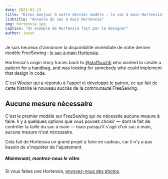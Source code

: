 ```yaml
---
date: 2021-02-13
title: "Dites bonjour à notre dernier modèle : le sac à main Hortensia"
linktitle: "Annonce du sac à main Hortensia"
img: hortensia.jpg
caption: "Un exemple de Hortensia fait par le designer"
author: joost
---
```


Je suis heureux d'annoncer la disponibilité immédiate de notre dernier modèle FreeSewing : [le sac à main Hortensia](/designs/hortensia/).

Hortensia's origin story traces back to [@stoffsuchti](https://twitter.com/stoffsuchti) who wanted to create a pattern for a handbag, and was looking for somebody who could implement that design in code.

C'est [Wouter](https://github.com/woutervdub) qui a répondu à l'appel et développé le patron, ce qui fait de cette histoire le nouveau succès de la communauté FreeSewing.

## Aucune mesure nécessaire

C'est le premier modèle sur FreeSewing qui ne nécessite aucune mesure à faire. Il y a quelques options que vous pouvez choisir — dont le fait de contrôler la taille du sac à main — mais puisqu'il s'agit d'un sac à main, aucune mesure n'est nécessaire.

Cela fait de Hortensia un grand projet à faire en cadeau, car il n'y a pas besoin de s'inquiéter de l'ajustement.

<Tip>

##### Maintenant, montrez-nous le vôtre

Si vous faites une Hortensia, [envoyez-nous des photos](https://chat.freesewing.org/).

</Tip>
